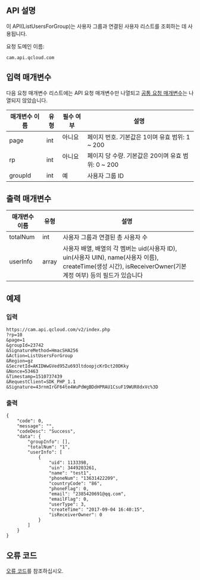 ## API 설명

이 API(ListUsersForGroup)는 사용자 그룹과 연결된 사용자 리스트를 조회하는 데 사용됩니다.

요청 도메인 이름:

```
cam.api.qcloud.com
```

## 입력 매개변수

다음 요청 매개변수 리스트에는 API 요청 매개변수만 나열되고 [공통 요청 매개변수](https://cloud.tencent.com/document/api/213/6976)는 나열되지 않았습니다.

| 매개변수 이름 | 유형 | 필수 여부 | 설명                                  |
| -------- | ---- | ---- | ------------------------------------- |
| page     | int  | 아니요   | 페이지 번호. 기본값은 1이며 유효 범위: 1 ~ 200         |
| rp       | int  | 아니요   | 페이지 당 수량. 기본값은 20이며 유효 범위: 0 ~ 200 |
| groupId  | int  | 예   | 사용자 그룹 ID                             |

## 출력 매개변수

| 매개변수 이름 | 유형  | 설명                                                         |
| -------- | ----- | ------------------------------------------------------------ |
| totalNum | int   | 사용자 그룹과 연결된 총 사용자 수                                         |
| userInfo | array | 사용자 배열, 배열의 각 멤버는 uid(사용자 ID), uin(사용자 UIN), name(사용자 이름), createTime(생성 시간), isReceiverOwner(기본 계정 여부) 등의 필드가 있습니다 |

## 예제

### 입력

```
https://cam.api.qcloud.com/v2/index.php
?rp=10
&page=1
&groupId=23742
&SignatureMethod=HmacSHA256
&Action=ListUsersForGroup
&Region=gz
&SecretId=AKIDWwGVed95Zu693ltdoopjcKrDct20DKky
&Nonce=53463
&Timestamp=1510737439
&RequestClient=SDK_PHP_1.1
&Signature=43rnmIrGF64te4WuPdWgBDdHPRAU1CsuF19WUR8dxVc%3D
```

### 출력

```
{
    "code": 0,
    "message": "",
    "codeDesc": "Success",
    "data": {
        "groupInfo": [],
        "totalNum": "1",
        "userInfo": [
            {
                "uid": 1133398,
                "uin": 3449203261,
                "name": "test1",
                "phoneNum": "13631422209",
                "countryCode": "86",
                "phoneFlag": 0,
                "email": "2385420691@qq.com",
                "emailFlag": 0,
                "userType": 3,
                "createTime": "2017-09-04 16:40:15",
                "isReceiverOwner": 0
            }
        ]
    }
}
```

## 오류 코드

[오류 코드](https://intl.cloud.tencent.com/document/product/598/13884)를 참조하십시오.
